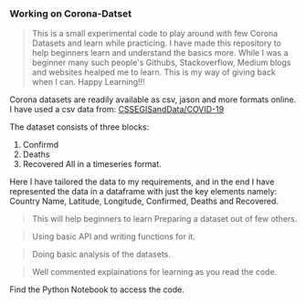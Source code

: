 ### Working on Corona-Datset 
>This is a small experimental code to play around with few Corona Datasets and learn while practicing.
I have made this repository to help beginners learn and understand the basics more.
While I was a beginner many such people's Githubs, Stackoverflow, Medium blogs and websites healped me to learn.
This is my way of giving back when I can.
>Happy Learning!!!

Corona datasets are readily available as csv, jason and more formats online.
I have used a csv data from: [CSSEGISandData/COVID-19](https://github.com/CSSEGISandData/COVID-19/tree/master/csse_covid_19_data/csse_covid_19_time_series) 

The dataset consists of three blocks:
  1. Confirmd
  2. Deaths
  3. Recovered
 All in a timeseries format.
 
Here I have tailored the data to my requirements, and in the end I have represented the data in a dataframe with just the key elements namely: Country Name, Latitude, Longitude, Confirmed, Deaths and Recovered. 
 
>This will help beginners to learn Preparing a dataset out of few others.

>Using basic API and writing functions for it.

>Doing basic analysis of the datasets.

>Well commented explainations for learning as you read the code.


Find the Python Notebook to access the code.
